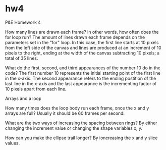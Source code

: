 # hw4
P&amp;E Homework 4

How many lines are drawn each frame? In other words, how often does the for loop run?
The amount of lines drawn each frame depends on the parameters set in the "for" loop.  In this case, the first line starts at 10 pixels from the left side of the canvas and lines are produced at an increment of 10 pixels to the right, ending at the width of the canvas subtracting 10 pixels; a total of 35 lines.

What do the first, second, and third appearances of the number 10 do in the code?
The first number 10 represents the initial starting point of the first line in the x-axis.  The second appearance refers to the ending postition of the last line in the x-axis and the last appearance is the incrementing factor of 10 pixels apart from each line.

Arrays and a loop

How many times does the loop body run each frame, once the x and y arrays are full?
Usually it should be 60 frames per second.

What are the two ways of increasing the spacing between rings?
By either changing the increment value or changing the shape variables x, y.

How can you make the ellipse trail longer?
By ioncreasing the x and y slice values.

